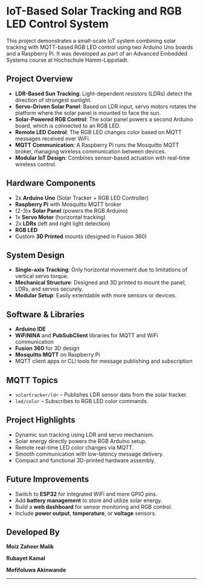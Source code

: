 # IoT-Based Solar Tracking and RGB LED Control System

This project demonstrates a small-scale IoT system combining solar tracking with MQTT-based RGB LED control using two Arduino Uno boards and a Raspberry Pi. It was developed as part of an Advanced Embedded Systems course at Hochschule Hamm-Lippstadt.

##  Project Overview

- **LDR-Based Sun Tracking**: Light-dependent resistors (LDRs) detect the direction of strongest sunlight.
- **Servo-Driven Solar Panel**: Based on LDR input, servo motors rotates the platform where the solar panel is mounted to face the sun.
- **Solar-Powered RGB Control**: The solar panel powers a second Arduino board, which is connected to an RGB LED.
- **Remote LED Control**: The RGB LED changes color based on MQTT messages received over WiFi.
- **MQTT Communication**: A Raspberry Pi runs the Mosquitto MQTT broker, managing wireless communication between devices.
- **Modular IoT Design**: Combines sensor-based actuation with real-time wireless control.

##  Hardware Components

- 2x **Arduino Uno** (Solar Tracker + RGB LED Controller)
- **Raspberry Pi** with Mosquitto MQTT broker
- (2-3)x **Solar Panel** (powers the RGB Arduino)
- 1x **Servo Motor** (horizontal tracking)
- 2x **LDRs** (left and right light detection)
- **RGB LED**
- Custom **3D Printed** mounts (designed in Fusion 360)

##  System Design

- **Single-axis Tracking**: Only horizontal movement due to limitations of vertical servo torque.
- **Mechanical Structure**: Designed and 3D printed to mount the panel, LDRs, and servos securely.
- **Modular Setup**: Easily extendable with more sensors or devices.

##  Software & Libraries

- **Arduino IDE**
- **WiFiNINA** and **PubSubClient** libraries for MQTT and WiFi communication
- **Fusion 360** for 3D design
- **Mosquitto MQTT** on Raspberry Pi
- MQTT client apps or CLI tools for message publishing and subscription

##  MQTT Topics

- `solartracker/ldr` – Publishes LDR sensor data from the solar tracker.
- `led/color` – Subscribes to RGB LED color commands.

##  Project Highlights

- Dynamic sun tracking using LDR and servo mechanism.
- Solar energy directly powers the RGB Arduino setup.
- Remote real-time LED color changes via MQTT.
- Smooth communication with low-latency message delivery.
- Compact and functional 3D-printed hardware assembly.

##  Future Improvements

- Switch to **ESP32** for integrated WiFi and more GPIO pins.
- Add **battery management** to store and utilize solar energy.
- Build a **web dashboard** for sensor monitoring and RGB control.
- Include **power output**, **temperature**, or **voltage** sensors.

##  Developed By

**Moiz Zaheer Malik** 

**Rubayet Kamal** 

**Mofifoluwa Akinwande** 


---

> 
